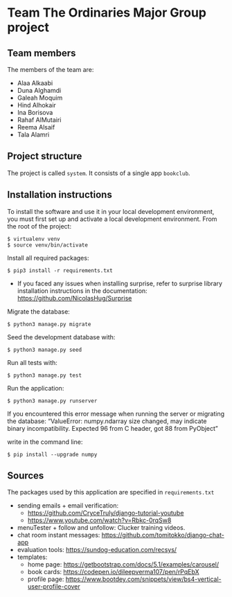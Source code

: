 # Team The Ordinaries Major Group project

## Team members
The members of the team are:
- Alaa Alkaabi 
- Duna Alghamdi 
- Galeah Moquim
- Hind Alhokair 
- Ina Borisova
- Rahaf AlMutairi 
- Reema Alsaif 
- Tala Alamri 

## Project structure
The project is called `system`.  It consists of a single app `bookclub`.

## Installation instructions
To install the software and use it in your local development environment, you must first set up and activate a local development environment.  From the root of the project:

```
$ virtualenv venv
$ source venv/bin/activate
```

Install all required packages:

```
$ pip3 install -r requirements.txt
```

- If you faced any issues when installing surprise, refer to surprise library installation instructions in the documentation: https://github.com/NicolasHug/Surprise


Migrate the database:

```
$ python3 manage.py migrate
```

Seed the development database with:

```
$ python3 manage.py seed
```

Run all tests with:

```
$ python3 manage.py test
```

Run the application: 

```
$ python3 manage.py runserver 
``` 

If you encountered this error message when running the server or migrating the database: 
“ValueError: numpy.ndarray size changed, may indicate binary incompatibility. Expected 
96 from C header, got 88 from PyObject” 

write in the command line: 

```
$ pip install --upgrade numpy
```

## Sources
The packages used by this application are specified in `requirements.txt`

- sending emails + email verification: 
  - https://github.com/CryceTruly/django-tutorial-youtube
  - https://www.youtube.com/watch?v=Rbkc-0rqSw8 
- menuTester + follow and unfollow: Clucker training videos.
- chat room instant messages: https://github.com/tomitokko/django-chat-app
- evaluation tools: https://sundog-education.com/recsys/
- templates:
  - home page: https://getbootstrap.com/docs/5.1/examples/carousel/
  - book cards: https://codepen.io/dileepverma107/pen/rPqEbX
  - profile page: https://www.bootdey.com/snippets/view/bs4-vertical-user-profile-cover
